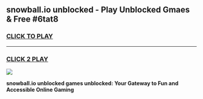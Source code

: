 
## snowball.io unblocked - Play Unblocked Gmaes & Free #6tat8
<h3>
<a href="https://news.freeplayer.one?title=snowball.io_unblocked&ref=24F">CLICK TO PLAY</a></h3>
<hr>

<h3>
<a href="https://news.freeplayer.one?title=snowball.io_unblocked&ref=24F">CLICK 2 PLAY</a>
  
</h3>

<a href="https://news.freeplayer.one?title=snowball.io_unblocked&ref=24F/"><img src="https://clearcache.store/games.png"></a>


**snowball.io unblocked games unblocked: Your Gateway to Fun and Accessible Online Gaming**
